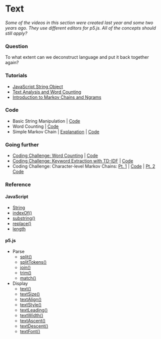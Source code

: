 # Text

*Some of the videos in this section were created last year and some two years ago. They use different editors for p5.js. All of the concepts should still apply?*

### Question
To what extent can we deconstruct language and put it back together again?

### Tutorials
* [JavaScript String Object](https://www.youtube.com/watch?v=DcoAjEZYies&list=PLRqwX-V7Uu6aoeLx_mWfz6XwtFaD9SkVX&index=5)
* [Text Analysis and Word Counting](https://www.youtube.com/watch?v=tE-ZYXU8A8U)
* [Introduction to Markov Chains and Ngrams](https://www.youtube.com/watch?v=v4kL0OHuxXs)

### Code
* Basic String Manipulation | [Code](https://editor.p5js.org/icm4.0/sketches/cgHx2OeKd)
* Word Counting | [Code](https://editor.p5js.org/icm4.0/sketches/-mE9aOLiU)
* Simple Markov Chain | [Explanation](https://medium.com/@alexkrameris/markov-chain-implementation-in-javascript-a698f371d66f) | [Code](https://editor.p5js.org/icm4.0/sketches/gqA1THrae)

### Going further
* [Coding Challenge: Word Counting](https://www.youtube.com/watch?v=unm0BLor8aE) | [Code](https://github.com/shiffman/A2Z-F17/tree/master/week5-analysis/01_concordance)
* [Coding Challenge: Keyword Extraction with TD-IDF](https://www.youtube.com/watch?v=RPMYV-eb6lI&t=154s) | [Code](https://github.com/shiffman/A2Z-F17/tree/master/week5-analysis/03_tf-idf)
* Coding Challenge: Character-level Markov Chains: [Pt. 1](https://www.youtube.com/watch?v=eGFJ8vugIWA) | [Code](https://github.com/CodingTrain/website/tree/master/CodingChallenges/CC_042.1_markov-chain/P5) | [Pt. 2](https://www.youtube.com/watch?v=9r8CmofnbAQ) [Code](https://github.com/CodingTrain/website/blob/master/CodingChallenges/CC_042.2_markov-chain-names/P5/sketch.js)

### Reference
#### JavaScript
   * [String](https://developer.mozilla.org/en-US/docs/Web/JavaScript/Reference/Global_Objects/String)
   * [indexOf()](https://developer.mozilla.org/en-US/docs/Web/JavaScript/Reference/Global_Objects/String/indexOf)
   * [substring()](https://developer.mozilla.org/en-US/docs/Web/JavaScript/Reference/Global_Objects/String/substring)
   * [replace()](https://developer.mozilla.org/en-US/docs/Web/JavaScript/Reference/Global_Objects/String/replace)
   * [length](https://developer.mozilla.org/en-US/docs/Web/JavaScript/Reference/Global_Objects/String/length)  
#### p5.js
   * Parse
      * [split()](http://p5js.org/reference/#/p5/split)
      * [splitTokens()](http://p5js.org/reference/#/p5/splitTokens)
      * [join()](http://p5js.org/reference/#/p5/join)
      * [trim()](http://p5js.org/reference/#/p5/trim)
      * [match()](http://p5js.org/reference/#/p5/match)
   * Display
      * [text()](http://p5js.org/reference/#/p5/text)
      * [textSize()](http://p5js.org/reference/#/p5/textSize)
      * [textAlign()](http://p5js.org/reference/#/p5/textAlign)
      * [textStyle()](http://p5js.org/reference/#/p5/textStyle)
      * [textLeading()](http://p5js.org/reference/#/p5/textLeading)
      * [textWidth()](http://p5js.org/reference/#/p5/textWidth)
      * [textAscent()](http://p5js.org/reference/#/p5/textAscent)
      * [textDescent()](http://p5js.org/reference/#/p5/textDescent)
      * [textFont()](http://p5js.org/reference/#/p5/textFont)

